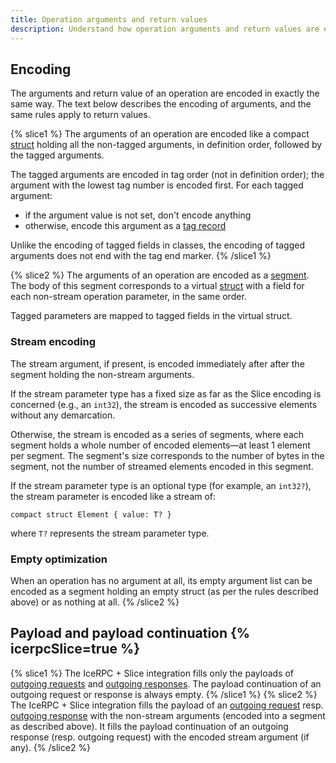 ```yaml
---
title: Operation arguments and return values
description: Understand how operation arguments and return values are encoded with Slice.
---
```


## Encoding

The arguments and return value of an operation are encoded in exactly the same way. The text below describes the
encoding of arguments, and the same rules apply to return values.

{% slice1 %}
The arguments of an operation are encoded like a compact [struct] holding all the non-tagged arguments, in definition
order, followed by the tagged arguments.

The tagged arguments are encoded in tag order (not in definition order); the argument with the lowest tag number is
encoded first. For each tagged argument:

- if the argument value is not set, don't encode anything
- otherwise, encode this argument as a [tag record](encoding-only-constructs#tag-record)

Unlike the encoding of tagged fields in classes, the encoding of tagged arguments does not end with the tag end marker.
{% /slice1 %}

{% slice2 %}
The arguments of an operation are encoded as a [segment]. The body of this segment corresponds to a virtual [struct]
with a field for each non-stream operation parameter, in the same order.

Tagged parameters are mapped to tagged fields in the virtual struct.

### Stream encoding

The stream argument, if present, is encoded immediately after after the segment holding the non-stream arguments.

If the stream parameter type has a fixed size as far as the Slice encoding is concerned (e.g., an `int32`), the stream
is encoded as successive elements without any demarcation.

Otherwise, the stream is encoded as a series of segments, where each segment holds a whole number of encoded elements—at
least 1 element per segment. The segment's size corresponds to the number of bytes in the segment, not the number of
streamed elements encoded in this segment.

If the stream parameter type is an optional type (for example, an `int32?`), the stream parameter is encoded like a
stream of:

```slice
compact struct Element { value: T? }
```

where `T?` represents the stream parameter type.

### Empty optimization

When an operation has no argument at all, its empty argument list can be encoded as a segment holding an empty struct
(as per the rules described above) or as nothing at all.
{% /slice2 %}

## Payload and payload continuation {% icerpcSlice=true %}
{% slice1 %}
The IceRPC + Slice integration fills only the payloads of [outgoing requests][outgoing request] and
[outgoing responses][outgoing response]. The payload continuation of an outgoing request or response is always empty.
{% /slice1 %}
{% slice2 %}
The IceRPC + Slice integration fills the payload of an [outgoing request] resp. [outgoing response] with the non-stream
arguments (encoded into a segment as described above). It fills the payload continuation of an outgoing response
(resp. outgoing request) with the encoded stream argument (if any).
{% /slice2 %}

[outgoing request]: /icerpc/invocation/outgoing-request
[outgoing response]: /icerpc/dispatch/outgoing-response
[segment]: ../encoding-only-constructs#segment
[struct]: constructed-types#struct

